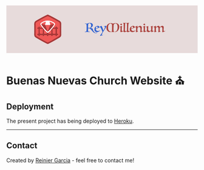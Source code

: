 ![ReyMillenium Banner](https://github.com/reymillenium/images/blob/master/reymillenium_banner_800x200.png)


# Buenas Nuevas Church Website ⛪

## Deployment

The present project has being deployed to [Heroku](https://buenasnuevas.herokuapp.com).

***
## Contact
Created by [Reinier Garcia](https://reiniergarcia.dev/) - feel free to contact me!
